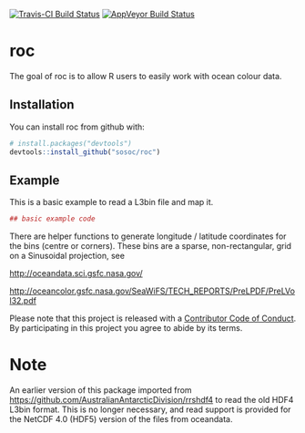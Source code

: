 
<!-- README.md is generated from README.Rmd. Please edit that file -->
[![Travis-CI Build Status](https://travis-ci.org/sosoc/roc.svg?branch=master)](https://travis-ci.org/sosoc/roc) [![AppVeyor Build Status](https://ci.appveyor.com/api/projects/status/github/sosoc/roc?branch=master&svg=true)](https://ci.appveyor.com/project/sosoc/roc)

roc
===

The goal of roc is to allow R users to easily work with ocean colour data.

Installation
------------

You can install roc from github with:

``` r
# install.packages("devtools")
devtools::install_github("sosoc/roc")
```

Example
-------

This is a basic example to read a L3bin file and map it.

``` r
## basic example code
```

There are helper functions to generate longitude / latitude coordinates for the bins (centre or corners). These bins are a sparse, non-rectangular, grid on a Sinusoidal projection, see

<http://oceandata.sci.gsfc.nasa.gov/>

<http://oceancolor.gsfc.nasa.gov/SeaWiFS/TECH_REPORTS/PreLPDF/PreLVol32.pdf>

Please note that this project is released with a [Contributor Code of Conduct](CONDUCT.md). By participating in this project you agree to abide by its terms.

Note
====

An earlier version of this package imported from <https://github.com/AustralianAntarcticDivision/rrshdf4> to read the old HDF4 L3bin format. This is no longer necessary, and read support is provided for the NetCDF 4.0 (HDF5) version of the files from oceandata.
